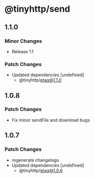 # @tinyhttp/send

## 1.1.0

### Minor Changes

- Release 1.1

### Patch Changes

- Updated dependencies [undefined]
  - @tinyhttp/etag@1.1.0

## 1.0.8

### Patch Changes

- Fix minor sendFile and download bugs

## 1.0.7

### Patch Changes

- regenerate changelogs
- Updated dependencies [undefined]
  - @tinyhttp/etag@1.0.6
